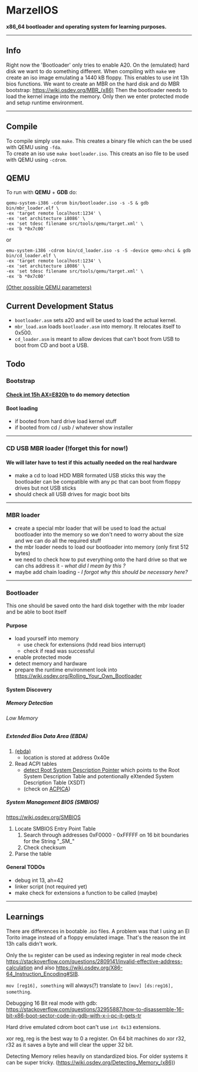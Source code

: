 # MarzellOS

**x86\_64 bootloader and operating system for learning purposes.**

---

## Info
Right now the 'Bootloader' only tries to enable A20.
On the (emulated) hard disk we want to do something different.
When compiling with `make` we create an iso image emulating
a 1440 kB floppy. This enables to use int 13h bios functions.
We want to create an MBR on the hard disk and do MBR bootstrap:
<https://wiki.osdev.org/MBR_(x86)>
Then the bootloader needs to load the kernel image into the memory.
Only then we enter protected mode and setup runtime environment.

---

## Compile
To compile simply use `make`.
This creates a binary file which can the be used with QEMU using `-fda`.   
To create an iso use `make bootloader.iso`. This creats an iso file to
be used with QEMU using `-cdrom`.

## QEMU
To run with **QEMU** + **GDB** do:
```shell
qemu-system-i386 -cdrom bin/bootloader.iso -s -S & gdb bin/mbr_loader.elf \
-ex 'target remote localhost:1234' \
-ex 'set architecture i8086' \
-ex 'set tdesc filename src/tools/qemu/target.xml' \
-ex 'b *0x7c00'
```
or
```shell
emu-system-i386 -cdrom bin/cd_loader.iso -s -S -device qemu-xhci & gdb bin/cd_loader.elf \
-ex 'target remote localhost:1234' \
-ex 'set architecture i8086' \
-ex 'set tdesc filename src/tools/qemu/target.xml' \
-ex 'b *0x7c00'
```
[\(Other possible QEMU parameters)](https://manned.org/qemu-system-x86_64/129d1fa3)    

## Current Development Status
- `bootloader.asm` sets a20 and will be used to load the actual kernel.
- `mbr_load.asm` loads `bootloader.asm` into memory. It relocates itself to 0x500.
- `cd_loader.asm` is meant to allow devices that can't boot from USB to boot from CD and boot a USB.

## Todo
### Bootstrap
#### [Check int 15h AX=E820h](http://www.uruk.org/orig-grub/mem64mb.html) to do memory detection
#### Boot loading
- if booted from hard drive load kernel stuff
- if booted from cd / usb / whatever show installer

---

### CD USB MBR loader  (!forget this for now!)
#### We will later have to test if this actually needed on the real hardware
- make a cd to load HDD MBR formated USB sticks this way the bootloader
can be compatible with any pc that can boot from floppy drives but not
USB sticks
- should check all USB drives for magic boot bits

---
 
### MBR loader
- create a special mbr loader that will be used to load the actual
bootloader into the memory so we don't need to worry about the size
and we can do all the required stuff
- the mbr loader needs to load our bootloader into memory (only first 512 bytes)
- we need to check how to put everything onto the hard drive
so that we can chs address it *- what did I mean by this ?*
- maybe add chain loading *- I forgot why this should be necessary here?*

---

### Bootloader
This one should be saved onto the hard disk together with the mbr loader
and be able to boot itself

#### Purpose
- load yourself into memory
  - use check for extensions (hdd read bios interrupt)
  - check if read was successful
- enable protected mode
- detect memory and hardware
- prepare the runtime environment
  look into <https://wiki.osdev.org/Rolling_Your_Own_Bootloader>

#### System Discovery
 
##### Memory Detection
###### Low Memory

##### Extended Bios Data Area (EBDA)
1. [(ebda)](https://uefi.org/sites/default/files/resources/ACPI_Spec_6_4_Jan22.pdf#subsubsection.5.2.5.1)
   - location is stored at address 0x40e
2. Read ACPI tables
   - [detect Root System Description Pointer](https://wiki.osdev.org/RSDP#Detecting_the_RSDP)
    which points to the Root System Description Table and potentionally eXtended System Description Table (XSDT)
   - (check on [ACPICA](https://wiki.osdev.org/ACPICA))
 
##### System Management BIOS (SMBIOS)
https://wiki.osdev.org/SMBIOS

1. Locate SMBIOS Entry Point Table
   1. Search through addresses 0xF0000 - 0xFFFFF on 16 bit boundaries for the String "\_SM\_"
   2. Check checksum
2. Parse the table
 
#### General TODOs
- debug int 13, ah=42
- linker script (not required yet)
- make check for extensions a function to be called (maybe)

---

## Learnings
There are differences in bootable .iso files. A problem was that I
using an El Torito image instead of a floppy emulated image.
That's the reason the int 13h calls didn't work.
    
Only the `bx` register can be used as indexing register in real
mode check <https://stackoverflow.com/questions/2809141/invalid-effective-address-calculation>
and also <https://wiki.osdev.org/X86-64_Instruction_Encoding#SIB>.

`mov [reg16], something` will always(?) translate to `[mov] [ds:reg16], something`.

Debugging 16 Bit real mode with gdb: <https://stackoverflow.com/questions/32955887/how-to-disassemble-16-bit-x86-boot-sector-code-in-gdb-with-x-i-pc-it-gets-tr>

Hard drive emulated cdrom boot can't use `int 0x13` extensions.

xor reg, reg  is the best way to 0 a register.
On 64 bit machines do xor r32, r32 as it saves a byte and will clear the upper 32 bit.

Detecting Memory relies heavily on standardized bios. For older systems it can be super tricky. (https://wiki.osdev.org/Detecting_Memory_(x86))